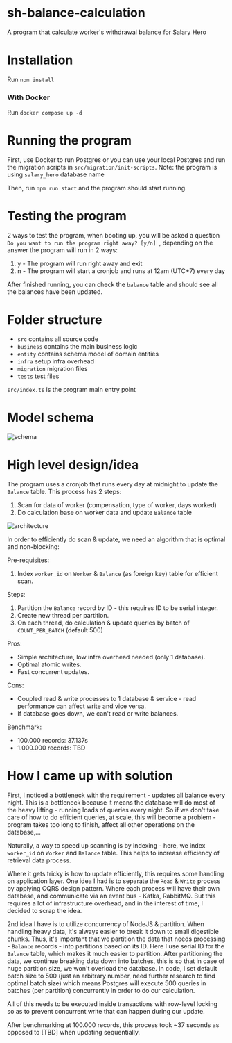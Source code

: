 # sh-balance-calculation
A program that calculate worker's withdrawal balance for Salary Hero

# Installation
Run ```npm install```

### With Docker
Run ```docker compose up -d```

# Running the program
First, use Docker to run Postgres or you can use your local Postgres and run the migration
scripts in `src/migration/init-scripts`. Note: the program is using `salary_hero` database name

Then, run `npm run start` and the program should start running.

# Testing the program
2 ways to test the program, when booting up, you will be asked a question `Do you want to run the program right away? [y/n] `,
depending on the answer the program will run in 2 ways:
1. y - The program will run right away and exit
2. n - The program will start a cronjob and runs at 12am (UTC+7) every day

After finished running, you can check the `balance` table and should see all the balances have been updated.

# Folder structure
- `src` contains all source code
- `business` contains the main business logic
- `entity` contains schema model of domain entities
- `infra` setup infra overhead
- `migration` migration files
- `tests` test files

`src/index.ts` is the program main entry point

# Model schema

![schema](https://github.com/chickenfingerwu/sh-balance-calculation/assets/32426957/524877b5-ec5a-4792-9d9a-45a53d935eb7)

# High level design/idea

The program uses a cronjob that runs every day at midnight to update the `Balance` table.
This process has 2 steps:
1. Scan for data of worker (compensation, type of worker, days worked)
2. Do calculation base on worker data and update `Balance` table

![architecture](https://github.com/chickenfingerwu/sh-balance-calculation/assets/32426957/55fa4fdb-43ab-4e69-ab18-4fbd0beb9472)

In order to efficiently do scan & update, we need an algorithm that is optimal and non-blocking:

Pre-requisites:
1. Index `worker_id` on `Worker` & `Balance` (as foreign key) table for efficient scan.

Steps:
1. Partition the `Balance` record by ID - this requires ID to be serial integer.
2. Create new thread per partition. 
3. On each thread, do calculation & update queries by batch of `COUNT_PER_BATCH` (default 500)

Pros:
- Simple architecture, low infra overhead needed (only 1 database).
- Optimal atomic writes.
- Fast concurrent updates.

Cons:
- Coupled read & write processes to 1 database & service - read performance can affect write and vice versa.
- If database goes down, we can't read or write balances.

Benchmark:
- 100.000 records: 37.137s
- 1.000.000 records: TBD

# How I came up with solution
First, I noticed a bottleneck with the requirement - updates all balance every night.
This is a bottleneck because it means the database will do most of the heavy lifting - running loads of queries every night.
So if we don't take care of how to do efficient queries, at scale, this will become a problem - 
program takes too long to finish, affect all other operations on the database,...

Naturally, a way to speed up scanning is by indexing - here, we index `worker_id` on `Worker` and `Balance` table.
This helps to increase efficiency of retrieval data process.

Where it gets tricky is how to update efficiently, this requires some handling on application layer.
One idea I had is to separate the `Read` & `Write` process by applying CQRS design pattern.
Where each process will have their own database, and communicate via an event bus - Kafka, RabbitMQ.
But this requires a lot of infrastructure overhead, and in the interest of time, I decided to scrap the idea.

2nd idea I have is to utilize concurrency of NodeJS & partition. When handling heavy data,
it's always easier to break it down to small digestible chunks. Thus, it's important that we partition
the data that needs processing - `Balance` records - into partitions based on its ID. Here I use serial ID  for the `Balance` table, which makes it much easier to partition. 
After partitioning the data, we continue breaking data down into batches, this is so that in case of huge partition size, we won't overload the database.
In code, I set default batch size to 500 (just an arbitrary number, need further research to find optimal batch size)
which means Postgres will execute 500 queries in batches (per partition) concurrently in order to do our calculation.

All of this needs to be executed inside transactions with row-level locking so as to prevent concurrent write that can happen during our update.

After benchmarking at 100.000 records, this process took ~37 seconds as opposed to [TBD] when updating sequentially.
